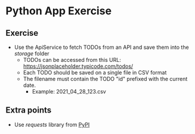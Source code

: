 
# Python App Exercise

## Exercise
- Use the ApiService to fetch TODOs from an API and save them into the _storage_ folder
    - TODOs can be accessed from this URL: https://jsonplaceholder.typicode.com/todos/
    - Each TODO should be saved on a single file in CSV format
    - The filename must contain the TODO "id" prefixed with the current date.
        - Example: 2021_04_28_123.csv


## Extra points
- Use _requests_ library from [PyPI](https://pypi.org/project/requests/)